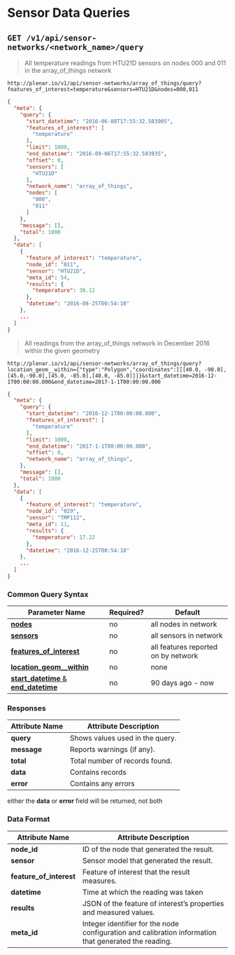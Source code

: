 # Sensor Data Queries

## `GET /v1/api/sensor-networks/<network_name>/query`

> All temperature readings from HTU21D sensors on nodes 000 and 011 in the array_of_things network

```
http://plenar.io/v1/api/sensor-networks/array_of_things/query?features_of_interest=temperature&sensors=HTU21D&nodes=000,011
```

```json
{
  "meta": {
    "query": {
      "start_datetime": "2016-06-08T17:55:32.503905",
      "features_of_interest": [
        "temperature"
      ],
      "limit": 1000,
      "end_datetime": "2016-09-06T17:55:32.503935",
      "offset": 0,
      "sensors": [
        "HTU21D"
      ],
      "network_name": "array_of_things",
      "nodes": [
        "000",
        "011"
      ]
    },
    "message": [],
    "total": 1000
  },
  "data": [
    {
      "feature_of_interest": "temperature",
      "node_id": "011",
      "sensor": "HTU21D",
      "meta_id": 54,
      "results": {
        "temperature": 30.12
      },
      "datetime": "2016-08-25T00:54:18"
    },
    ...
  ]
}
```
> All readings from the array_of_things network in December 2016 within the given geometry

```
http://plenar.io/v1/api/sensor-networks/array_of_things/query?location_geom__within={"type":"Polygon","coordinates":[[[40.0, -90.0],[45.0,-90.0],[45.0, -85.0],[40.0, -85.0]]]}&start_datetime=2016-12-1T00:00:00.000&end_datetime=2017-1-1T00:00:00.000

```

```json
{
  "meta": {
    "query": {
      "start_datetime": "2016-12-1T00:00:00.000",
      "features_of_interest": [
        "temperature"
      ],
      "limit": 1000,
      "end_datetime": "2017-1-1T00:00:00.000",
      "offset": 0,
      "network_name": "array_of_things",
    },
    "message": [],
    "total": 1000
  },
  "data": [
    {
      "feature_of_interest": "temperature",
      "node_id": "029",
      "sensor": "TMP112",
      "meta_id": 11,
      "results": {
        "temperature": 17.22
      },
      "datetime": "2016-12-25T00:54:18"
    },
    ...
  ]
}
```

### Common Query Syntax

|**Parameter Name**  | **Required?** | **Default**
|--------------- | -----------------| ---
| [**nodes**](#nodes) | no | all nodes in network
| [**sensors**](#sensors) | no | all sensors in network
| [**features_of_interest**](#features-of-interest) | no | all features reported on by network
| [**location_geom__within**](#space-filtering) | no | none
| [**start_datetime** & **end_datetime**](#sensor-network-time-filtering) | no | 90 days ago - now

### Responses

| **Attribute Name** | **Attribute Description**                              |
| ------------------ | ------------------------------------------------------ |
| **query**          | Shows values used in the query.                        |
| **message**        | Reports warnings (if any).                   |
| **total**          | Total number of records found.                         |
| **data**      | Contains records        |
| **error**     | Contains any errors        |

either the **data** or **error** field will be returned, not both

### Data Format

| **Attribute Name** | **Attribute Description**                              |
| ------------------ | ------------------------------------------------------ |
| **node_id**          | ID of the node that generated the result.                        |
| **sensor**        | Sensor model that generated the result.                   |
| **feature_of_interest**          | Feature of interest that the result measures.                         |
| **datetime**      | Time at which the reading was taken        |
| **results**      | JSON of the feature of interest’s properties and measured values.       |
| **meta_id**     | Integer identifier for the node configuration and calibration information that generated the reading.        |
